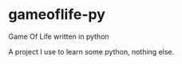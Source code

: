 gameoflife-py
=============

Game Of Life written in python

A project I use to learn some python, nothing else.

